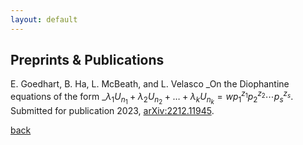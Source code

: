 ```yaml
---
layout: default
---
```


## Preprints & Publications

E. Goedhart, B. Ha, L. McBeath, and L. Velasco _On the Diophantine equations of the form _$\lambda_1U_{n_1} + \lambda_2U_{n_2} + \dots + \lambda_kU_{n_k} = wp_1^{z_1}p_2^{z_2}\cdots p_s^{z_s}$. Submitted for publication 2023, [arXiv:2212.11945](https://arxiv.org/abs/2212.11945). <br>

[back](./)

